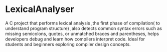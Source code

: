 # LexicalAnalyser
A C project that performs lexical analysis ,the first phase of compilation( to understand program structure) ,also detects common syntax errors such as missing semicolons, quotes, or unmatched braces and parentheses, helps developers debug and learn how compilers interpret code. Ideal for students and beginners exploring compiler design concepts.
